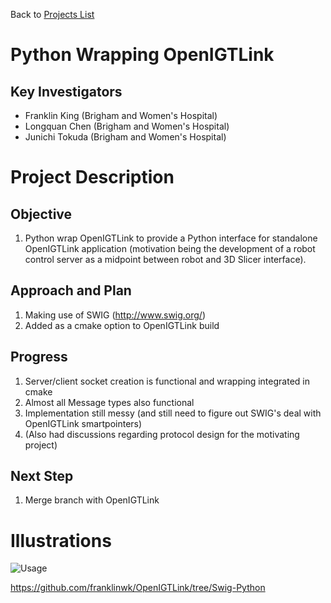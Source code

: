Back to [Projects List](../../README.md#ProjectsList)

# Python Wrapping OpenIGTLink


## Key Investigators

- Franklin King (Brigham and Women's Hospital)
- Longquan Chen (Brigham and Women's Hospital)
- Junichi Tokuda (Brigham and Women's Hospital)

# Project Description

## Objective

1. Python wrap OpenIGTLink to provide a Python interface for standalone OpenIGTLink application (motivation being the development of a robot control server as a midpoint between robot and 3D Slicer interface).

## Approach and Plan

1. Making use of SWIG (http://www.swig.org/)
2. Added as a cmake option to OpenIGTLink build

## Progress

<!--Describe progress and next steps in a few bullet points as you are making progress.-->
1. Server/client socket creation is functional and wrapping integrated in cmake
2. Almost all Message types also functional
3. Implementation still messy (and still need to figure out SWIG's deal with OpenIGTLink smartpointers)
4. (Also had discussions regarding protocol design for the motivating project)

## Next Step
1. Merge branch with OpenIGTLink

# Illustrations

<!--Add pictures and links to videos that demonstrate what has been accomplished.-->

![Usage](PythonOpenIGTLink.png)

https://github.com/franklinwk/OpenIGTLink/tree/Swig-Python
